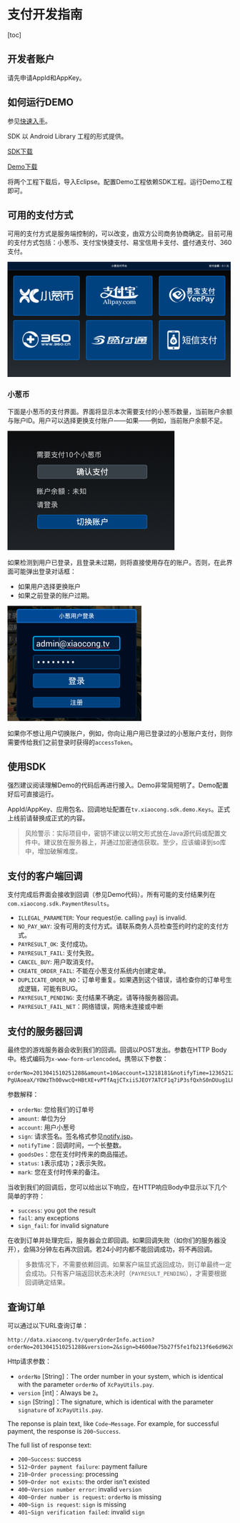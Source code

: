 # 支付开发指南

[toc]

## 开发者账户

请先申请AppId和AppKey。

## 如何运行DEMO

参见[快速入手](quick-start.md)。

SDK 以 Android Library 工程的形式提供。

[SDK下载](https://github.com/XiaoCongGame/sdk-smart-lib)

[Demo下载](https://github.com/XiaoCongGame/sdk-smart-demo)

将两个工程下载后，导入Eclipse。配置Demo工程依赖SDK工程。运行Demo工程即可。

## 可用的支付方式

可用的支付方式是服务端控制的，可以改变，由双方公司商务协商确定。目前可用的支付方式包括：小葱币、支付宝快捷支付、易宝信用卡支付、盛付通支付、360支付。

![](img/payways.png)

### 小葱币

下面是小葱币的支付界面。界面将显示本次需要支付的小葱币数量，当前账户余额与账户ID。用户可以选择更换支付账户——如果——例如，当前账户余额不足。

![](img/xc_xiaocong_coins.png)

如果检测到用户已登录，且登录未过期，则将直接使用存在的账户。否则，在此界面可能弹出登录对话框：

- 如果用户选择更换账户
- 如果之前登录的账户过期。

![](img/xiaocong-coins-change-account.png)

如果你不想让用户切换账户，例如，你向让用户用已登录过的小葱账户支付，则你需要传给我们之前登录时获得的`accessToken`。

## 使用SDK

强烈建议阅读理解Demo的代码后再进行接入。Demo非常简短明了。Demo配置好后可直接运行。

AppId/AppKey、应用包名、回调地址配置在`tv.xiaocong.sdk.demo.Keys`。正式上线前请替换成正式的内容。

> 风险警示：实际项目中，密钥不建议以明文形式放在Java源代码或配置文件中。建议放在服务器上，并通过加密通信获取。至少，应该编译到so库中，增加破解难度。

## 支付的客户端回调

支付完成后界面会接收到回调（参见Demo代码）。所有可能的支付结果列在`com.xiaocong.sdk.PaymentResults`。

- `ILLEGAL_PARAMETER`: Your request(ie. calling `pay`) is invalid.
- `NO_PAY_WAY`: 没有可用的支付方式。请联系商务人员检查签约时约定的支付方式。
- `PAYRESULT_OK`: 支付成功。
- `PAYRESULT_FAIL`: 支付失败。
- `CANCEL_BUY`: 用户取消支付。
- `CREATE_ORDER_FAIL`: 不能在小葱支付系统内创建定单。
- `DUPLICATE_ORDER_NO`：订单号重复。如果遇到这个错误，请检查你的订单号生成逻辑，可能有BUG。
- `PAYRESULT_PENDING`: 支付结果不确定。请等待服务器回调。
- `PAYRESULT_FAIL_NET`：网络错误，网络未连接或中断

## 支付的服务器回调

最终您的游戏服务器会收到我们的回调。回调以POST发出。参数在HTTP Body中。格式编码为`x-www-form-urlencoded`。携带以下参数：

	orderNo=2013041510251288&amount=10&account=13218181&notifyTime=12365212352&goodsDes=sword&status=1&sign=ZPZULntRpJwFmGNIVKwjLEF2Tze7bqs60rxQ22CqT5J1UlvGo575QK9z/+p+7E9cOoRoWzqR6xHZ6WVv3dloyGKDR0btvrdq PgUAoeaX/YOWzTh00vwcQ+HBtXE+vPTfAqjCTxiiSJEOY7ATCF1q7iP3sfQxhS0nDUug1LP3OLk&mark=testcontent

参数解释：

- `orderNo`: 您给我们的订单号
- `amount`: 单位为分
- `account`: 用户小葱号
- `sign`: 请求签名。签名格式参见[notify.jsp](https://github.com/XiaoCongGame/xcPay_notify_demo/blob/master/src/main/webapp/notify.jsp)。
- `notifyTime`：回调时间，一个长整数。
- `goodsDes`：您在支付时传来的商品描述。
- `status`: `1`表示成功；`2`表示失败。
- `mark`: 您在支付时传来的备注。

当收到我们的回调后，您可以给出以下响应，在HTTP响应Body中显示以下几个简单的字符：

- `success`: you got the result
- `fail`: any exceptions
- `sign_fail`: for invalid signature

在收到订单并处理完后，服务器会立即回调。如果回调失败（如你们的服务器没开），会隔3分钟左右再次回调。若24小时内都不能回调成功，将不再回调。

> 多数情况下，不需要依赖回调。如果客户端显式返回成功，则订单最终一定会成功。只有客户端返回状态未决时（`PAYRESULT_PENDING`），才需要根据回调确定结果。

## 查询订单

可以通过以下URL查询订单：
```
http://data.xiaocong.tv/queryOrderInfo.action?orderNo=2013041510251288&version=2&sign=b4600ae75b27f5fe1fb213f6e6d9620a
```

Http请求参数：

- `orderNo` [String]：The order number in your system, which is identical with the parameter `orderNo` of `XcPayUtils.pay`.
- `version` [int]：Always be `2`。
- `sign` [String]：The signature, which is identical with the parameter `signature` of `XcPayUtils.pay`.

The reponse is plain text, like `Code~Message`. For example, for successful payment, the response is `200~Success`.

The full list of response text:
- `200~Success`: success
- `512~Order payment failure`: payment failure
- `210~Order processing`: processing
- `509~Order not exists`: the order isn't existed
- `400~Version number error`: invalid `version`
- `400~Order number is request`: `orderNo` is missing
- `400~Sign is request`: `sign` is missing
- `401~Sign verification failed`: invalid `sign`

